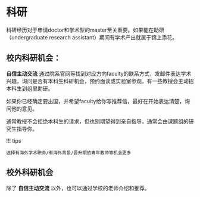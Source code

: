 # 科研

科研经历对于申请doctor和学术型的master至关重要。如果能在助研（undergraduate research assistant）期间有学术产出就属于锦上添花。

## 校内科研机会：

**自信主动交流** 通过院系官网等找到对应方向faculty的联系方式，发邮件表达学术兴趣，询问是否有本科生科研机会，预约面谈或实验室参观。有一些教授会主动招本科生到组里助研。

如果你已经确定要出国，并希望faculty给你写推荐信，最好在开始表达清楚，询问他的意见。

通常教授不会拒绝本科生的请求，但也别期望得到亲自指导，通常会由课题组的研究生指导你。

!!! tips

    选择有海外学术职务/有海外背景/晋升期的青年教师等机会更多

## 校外科研机会

除了 **自信主动交流** 以外，也可以通过学校的老师介绍和推荐。